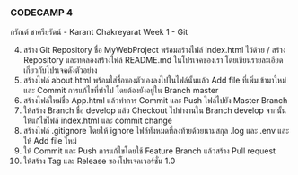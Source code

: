 ### CODECAMP 4

กรัณต์ ชาครียรัตน์ - Karant Chakreyarat
Week 1 - Git

4. สร้าง Git Repository ชื่อ MyWebProject พร้อมสร้างไฟล์ index.html ไว้ด้วย / สร้าง Repository และทดลองสร้างไฟล์ README.md ในโปรเจคของเรา โดยเขียนรายละเอียดเกี่ยวกับโปรเจคดังตัวอย่าง
5. สร้างไฟล์ about.html พร้อมใส่ชื่อของตัวเองลงไปในไฟล์นั้นแล้ว Add file ที่เพิ่มเข้ามาใหม่และ Commit การแก้ไขที่ทําไป โดยต้องยังอยู่ใน Branch master
6. สร้างไฟล์ใหม่ชื่อ App.html แล้วทําการ Commit และ Push ไฟล์ไปยัง Master Branch
7. ให้สร้าง Branch ชื่อ develop แล้ว Checkout ไปทํางานใน Branch develop จากนั้นให้แก้ไขไฟล์ index.html และ commit change
8. สร้างไฟล์ .gitignore โดยให้ ignore ไฟล์ทั้งหมดที่ลงท้ายด้วยนามสกุล .log และ .env และให้ Add file ใหม่
9. ให้ Commit และ Push การแก้ไขโดยใช้ Feature Branch แล้วสร้าง Pull request
10. ให้สร้าง Tag และ Release ของโปรเจคเวอร์ชั่น 1.0
